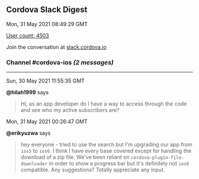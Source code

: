 ## Cordova Slack Digest
Mon, 31 May 2021 08:49:29 GMT

[User count: 4503](https://cordova.slack.com/)


Join the conversation at [slack.cordova.io](http://slack.cordova.io/)

### __Channel #cordova-ios__ _(2 messages)_
---

Sun, 30 May 2021 11:55:35 GMT

__@hilah1999__ says 
> Hi, as an app developer do I have a way to access through the code and see who my active subscribers are?
> 

Mon, 31 May 2021 00:26:47 GMT

__@erikyuzwa__ says 
> hey everyone - tried to use the search but I'm upgrading our app from `ios5` to `ios6`. I think I have every base covered except for handling the download of a zip file. We've been reliant on `cordova-plugin-file-downloader` in order to show a progress bar but it's definitely not `ios6` compatible. Any suggestions? Totally appreciate any input.
> 
